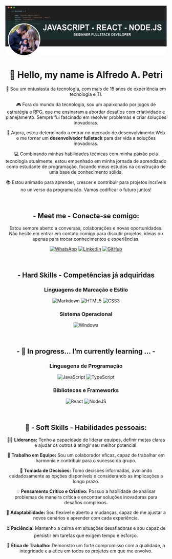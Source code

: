 ![capa](https://github.com/alfredo-petri/alfredo-petri/blob/main/CAPA-atual-github.png)

<div align="center" width="50px">

# 👋 Hello, my name is Alfredo A. Petri

💼 Sou um entusiasta da tecnologia, com mais de 15 anos de experiência em tecnologia e TI.

🎮 Fora do mundo da tecnologia, sou um apaixonado por jogos de estratégia e RPG, que me ensinaram a abordar desafios com criatividade e planejamento. Sempre fui fascinado em resolver problemas e criar soluções inovadoras.

🚀 Agora, estou determinado a entrar no mercado de desenvolvimento Web e me tornar um **desenvolvedor fullstack** para dar vida a soluções inovadoras.

💻 Combinando minhas habilidades técnicas com minha paixão pela tecnologia atualmente, estou empenhado em minha jornada de aprendizado como estudante de programação, focando meus estudos na construção de uma base de conhecimento sólida. 

📚 Estou animado para aprender, crescer e contribuir para projetos incríveis no universo da programação. Vamos codificar o futuro juntos!


</br>

## - **Meet me** - Conecte-se comigo:

Estou sempre aberto a conversas, colaborações e novas oportunidades. Não hesite em entrar em contato comigo para discutir projetos, ideias ou apenas para trocar conhecimentos e experiências.

[![WhatsApp](https://img.shields.io/badge/WhatsApp-25D366?style=for-the-badge&logo=whatsapp&logoColor=white)](https://wa.me/+5541996516300)
[![LinkedIn](https://img.shields.io/badge/LinkedIn-000?style=for-the-badge&logo=linkedin&logoColor=0E76A8&display=inline-block)](https://www.linkedin.com/in/alfredo-augusto-petri-81b1b6b6)
[![GitHub](https://img.shields.io/badge/GitHub-000?style=for-the-badge&logo=github&logoColor=white)](+https://github.com/alfredo-petri)


<!-- ![GitHub Stats](https://github-readme-stats.vercel.app/api?username=alfredo-petri&theme=transparent&bg_color=000&border_color=30A3DC&show_icons=true&icon_color=30A3DC&title_color=E94D5F&text_color=FFF&hide_title=true)
![Top Langs](https://github-readme-stats-git-masterrstaa-rickstaa.vercel.app/api/top-langs/?username=alfredo-petri&bg_color=000&border_color=30A3DC&title_color=E94D5F&text_color=FFF)
-->

</br>


## - **Hard Skills** - Competências já adquiridas
### Linguagens de Marcação e Estilo
![Markdown](https://img.shields.io/badge/Markdown-000?style=for-the-badge&logo=markdown)
![HTML5](https://img.shields.io/badge/HTML5-000?style=for-the-badge&logo=html5)
![CSS3](https://img.shields.io/badge/CSS3-000?style=for-the-badge&logo=css3&logoColor=264CE4)

### Sistema Operacional
![Windows](https://img.shields.io/badge/Windows-000?style=for-the-badge&logo=windows&logoColor=2CA5E0)

</br>

## - 🌱 In progress... I’m currently learning ... -  

### Linguagens de Programação
![JavaScript](https://img.shields.io/badge/JavaScript-000?style=for-the-badge&logo=javascript)
![TypeScript](https://img.shields.io/badge/TypeScript-000?style=for-the-badge&logo=typescript)

### Bibliotecas e Frameworks
![React](https://img.shields.io/badge/React-000?style=for-the-badge&logo=react)
![NodeJS](https://img.shields.io/badge/node.js-6DA55F?style=for-the-badge&logo=node.js&logoColor=white)

</br>

## 🤝 - **Soft Skills** - Habilidades pessoais:

👨‍💼 **Liderança:** Tenho a capacidade de liderar equipes, definir metas claras e ajudar os outros à atingir seu melhor potencial.

👥 **Trabalho em Equipe:** Sou um colaborador eficaz, capaz de trabalhar em harmonia e contribuir para o sucesso do grupo.

🧐 **Tomada de Decisões:** Tomo decisões informadas, avaliando cuidadosamente as opções disponíveis e considerando as implicações a longo prazo.

💡 **Pensamento Crítico e Criativo:** Possuo a habilidade de analisar problemas de maneira crítica e encontrar soluções inovadoras para desafios complexos.

🌟 **Adaptabilidade:** Sou flexível e aberto a mudanças, capaz de me ajustar a novos cenários e aprender com cada experiência.

⏳ **Paciência:** Mantenho a calma em situações desafiadoras e sou capaz de persistir em tarefas que exigem tempo e esforço.

💼 **Ética de Trabalho:** Demonstro um forte compromisso com a qualidade, a integridade e a ética em todos os projetos em que me envolvo.

</div>
